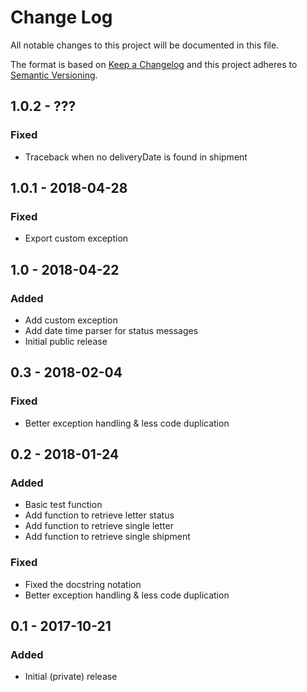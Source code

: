 # Change Log
All notable changes to this project will be documented in this file.

The format is based on [Keep a Changelog](http://keepachangelog.com/)
and this project adheres to [Semantic Versioning](http://semver.org/).

## 1.0.2 - ???
### Fixed
- Traceback when no deliveryDate is found in shipment

## 1.0.1 - 2018-04-28
### Fixed
- Export custom exception

## 1.0 - 2018-04-22
### Added
- Add custom exception
- Add date time parser for status messages
- Initial public release

## 0.3 - 2018-02-04
### Fixed
- Better exception handling & less code duplication

## 0.2 - 2018-01-24
### Added
- Basic test function
- Add function to retrieve letter status
- Add function to retrieve single letter
- Add function to retrieve single shipment

### Fixed
- Fixed the docstring notation
- Better exception handling & less code duplication

## 0.1 - 2017-10-21
### Added
- Initial (private) release